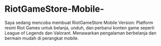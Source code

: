 # RiotGameStore-Mobile-
Saya sedang mencoba membuat  RiotGameStore Mobile Version: Platform resmi Riot Games untuk belanja, unduh, dan perbarui konten game seperti League of Legends dan Valorant. Menawarkan pengalaman berbelanja dan bermain mudah di perangkat mobile.

